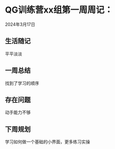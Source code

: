 # QG训练营xx组第一周周记：
2024年3月17日

## 生活随记

平平淡淡

## 一周总结

找到了学习的顺序

## 存在问题

动手能力不够

## 下周规划

学习如何做一个基础的小界面，更多练习实操
